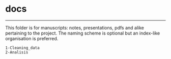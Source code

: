
# docs
____________________

This folder is for manuscripts: notes, presentations, pdfs and alike pertaining to the project. The naming scheme is optional but an index-like organisation is preferred. 

	1-Cleaning_data
	2-Analisis
